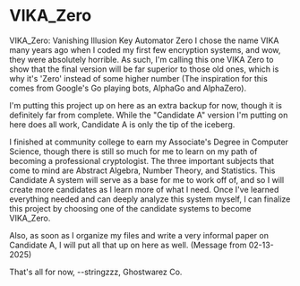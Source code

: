# VIKA_Zero


VIKA_Zero: Vanishing Illusion Key Automator Zero
I chose the name VIKA many years ago when I coded my first few encryption systems, and wow, they were
absolutely horrible. As such, I'm calling this one VIKA Zero to show that the final version will be far
superior to those old ones, which is why it's 'Zero' instead of some higher number (The inspiration for this 
comes from Google's Go playing bots, AlphaGo and AlphaZero).


I'm putting this project up on here as an extra backup for now, though it is definitely far from complete.
While the "Candidate A" version I'm putting on here does all work, Candidate A is only the tip of the iceberg.


I finished at community college to earn my Associate's Degree in Computer Science, though there is still
so much for me to learn on my path of becoming a professional cryptologist. The three important subjects that come to
mind are Abstract Algebra, Number Theory, and Statistics. This Candidate A system will serve as a base for me
to work off of, and so I will create more candidates as I learn more of what I need. Once I've learned everything
needed and can deeply analyze this system myself, I can finalize this project by choosing one of the candidate systems
to become VIKA_Zero.


Also, as soon as I organize my files and write a very informal paper on Candidate A, I will put all that up on here
as well. (Message from 02-13-2025)


That's all for now,
--stringzzz, Ghostwarez Co.
